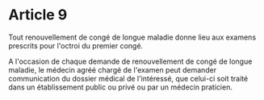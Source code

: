 # Article 9

Tout renouvellement de congé de longue maladie donne lieu aux examens prescrits pour l'octroi du premier congé.

A l'occasion de chaque demande de renouvellement de congé de longue maladie, le médecin agréé chargé de l'examen peut demander communication du dossier médical de l'intéressé, que celui-ci soit traité dans un établissement public ou privé ou par un médecin praticien.
